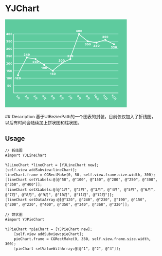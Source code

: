 # YJChart
<div align="left">
<img src="https://github.com/yuejieee/YJChart/blob/master/%E6%95%88%E6%9E%9C%E5%9B%BE.png" width=400 />
</div>
<div align="right">
<img scr="https://github.com/yuejieee/YJChart/blob/master/%E9%A5%BC%E7%8A%B6%E5%9B%BE.png" width=400 />
</div>
## Description
基于UIBezierPath的一个图表的封装，目前仅仅加入了折线图，以后有时间会陆续加上饼状图和柱状图。

## Usage

```
// 折线图
#import YJLineChart

YJLineChart *lineChart = [YJLineChart new];
[self.view addSubview:lineChart];
lineChart.frame = CGRectMake(0, 50, self.view.frame.size.width, 300);
[lineChart setYLabels:@[@"50", @"100", @"150", @"200", @"250", @"300", @"350", @"400"]];
[lineChart setXLabels:@[@"1月", @"2月", @"3月", @"4月", @"5月", @"6月", @"7月", @"8月", @"9月", @"10月", @"11月", @"12月"]];
[lineChart setDataArray:@[@"120", @"240", @"230", @"190", @"150", @"200", @"230", @"400", @"350", @"340", @"360", @"330"]];

// 饼状图
#import YJPieChart

YJPieChart *pieChart = [YJPieChart new];
    [self.view addSubview:pieChart];
    pieChart.frame = CGRectMake(0, 350, self.view.frame.size.width, 300);
    [pieChart setValueWithArray:@[@"1", @"2", @"4"]];
```
